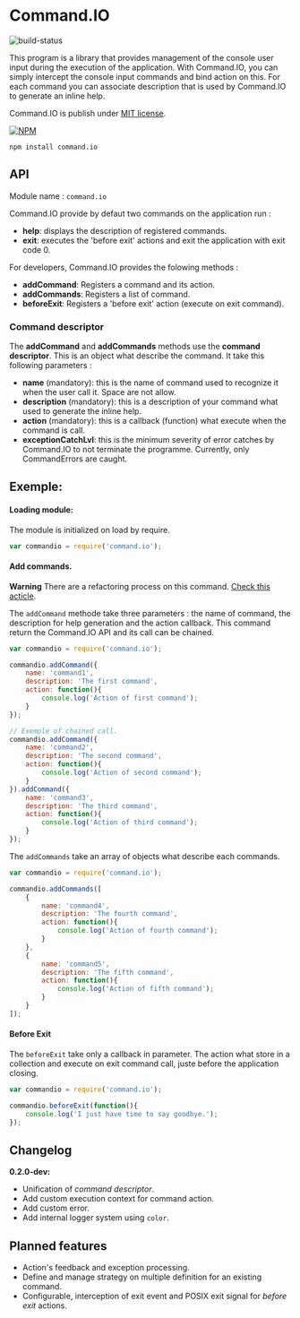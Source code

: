Command.IO
==========

![build-status](http://status.ci.techniv.fr/Command.IO)

This program is a library that provides management of the console user input during the execution of the application.
With Command.IO, you can simply intercept the console input commands and bind action on this. For each command you
can associate description that is used by Command.IO to generate an inline help.

Command.IO is publish under [MIT license](https://raw.github.com/Techniv/node-command-io/master/LICENSE).

[![NPM](https://npmjs.org/favicon.ico)](https://npmjs.org/package/command.io)
```
npm install command.io
```

## API

Module name : ```command.io```

Command.IO provide by defaut two commands on the application run :

- **help**: displays the description of registered commands.
- **exit**: executes the 'before exit' actions and exit the application with exit code 0.

For developers, Command.IO provides the folowing methods :

- **addCommand**: Registers a command and its action.
- **addCommands**: Registers a list of command.
- **beforeExit**: Registers a 'before exit' action (execute on exit command).

### Command descriptor

The **addCommand** and **addCommands** methods use the **command descriptor**. This is an object what describe the
command. It take this following parameters :
- **name** (mandatory): this is the name of command used to recognize it when the user call it. Space are not allow.
- **description** (mandatory): this is a description of your command what used to generate the inline help.
- **action** (mandatory): this is a callback (function) what execute when the command is call.
- **exceptionCatchLvl**: this is the minimum severity of error catches by Command.IO to not terminate the programme.
Currently, only CommandErrors are caught.

## Exemple:

#### Loading module:
The module is initialized on load by require.
```javascript
var commandio = require('command.io');
```

#### Add commands.
**Warning**
There are a refactoring process on this command. [Check this acticle](https://github.com/Techniv/node-command-io/wiki/Command-descriptor-refactoring).

The `addCommand` methode take three parameters : the name of command, the description for help
generation and the action callback. This command return the Command.IO API and its call can be chained.
```javascript
var commandio = require('command.io');

commandio.addCommand({
	name: 'command1',
	description: 'The first command',
	action: function(){
		console.log('Action of first command');
	}
});

// Exemple of chained call.
commandio.addCommand({
	name: 'command2',
	description: 'The second command',
	action: function(){
		console.log('Action of second command');
	}
}).addCommand({
	name: 'command3',
	description: 'The third command',
	action: function(){
		console.log('Action of third command');
	}
});
```

The `addCommands` take an array of objects what describe each commands.
```javascript
var commandio = require('command.io');

commandio.addCommands([
	{
		name: 'command4',
		description: 'The fourth command',
		action: function(){
			console.log('Action of fourth command');
		}
	},
	{
		name: 'command5',
		description: 'The fifth command',
		action: function(){
			console.log('Action of fifth command');
		}
	}
]);
```

#### Before Exit
The `beforeExit` take only a callback in parameter. The action what store in a collection and execute on exit command call, juste before the application closing.
```javascript
var commandio = require('command.io');

commandio.beforeExit(function(){
	console.log('I just have time to say goodbye.');
});
```

## Changelog
**0.2.0-dev:**
- Unification of *command descriptor*.
- Add custom execution context for command action.
- Add custom error.
- Add internal logger system using `color`.


## Planned features

* Action's feedback and exception processing.
* Define and manage strategy on multiple definition for an existing command.
* Configurable, interception of exit event and POSIX exit signal for *before exit* actions.
